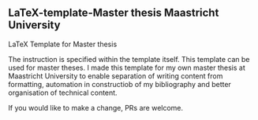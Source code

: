 LaTeX-template-Master thesis Maastricht University
---
LaTeX Template for Master thesis

The instruction is specified within the template itself. This template can be used for master theses. I made this template for my own master thesis at Maastricht University to enable separation of writing content from formatting, automation in constructiob of my bibliography and better organisation of technical content.

If you would like to make a change, PRs are welcome.
